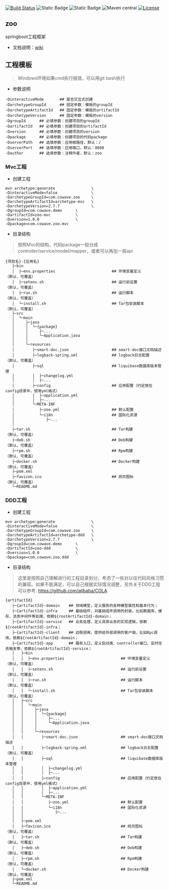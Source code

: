 [![Build Status](https://github.com/eozoo/zoo/actions/workflows/maven.yml/badge.svg?branch=master)](https://github.com/eozoo/zoo/actions)
![Static Badge](https://img.shields.io/badge/Java-17-brightgreen)
![Static Badge](https://img.shields.io/badge/spring--boot-2.7.0-brightgreen)
![Maven central](https://img.shields.io/badge/maven--central-2.7.7-brightgreen)
[![License](https://img.shields.io/badge/license-Apache--2.0-brightgreen)](http://www.apache.org/licenses/LICENSE-2.0.txt)

## zoo

springboot工程框架

- 文档说明：[wiki](https://github.com/eozoo/zoo/wiki)

## 工程模板

> Windows环境如果cmd执行报错，可以用git bash执行

- 参数说明

```text
-DinteractiveMode       ## 是否交互式创建
-DarchetypeGroupId      ## 固定参数：模板的groupId
-DarchetypeArtifactId   ## 固定参数：模板的artifactId
-DarchetypeVersion      ## 固定参数：模板的version
-DgroupId      ## 必填参数：创建项目的groupId
-DartifactId   ## 必填参数：创建项目的artifactId
-Dversion      ## 必填参数：创建项目的version
-Dpackage      ## 必填参数：创建项目的代码package
-DserverPath   ## 选填参数：应用根路径，默认：/
-DserverPort   ## 选填参数：应用端口，默认：8080
-Dauthor       ## 选填参数：注释作者，默认：zoo
```

### Mvc工程

- 创建工程

```text
mvn archetype:generate                \
-DinteractiveMode=false               \
-DarchetypeGroupId=com.cowave.zoo     \
-DarchetypeArtifactId=archetype-mvc   \
-DarchetypeVersion=2.7.7              \
-DgroupId=com.cowave.demo      \
-DartifactId=zoo-mvc           \
-Dversion=1.0.0                \
-Dpackage=com.cowave.zoo.mvc
```

- 目录结构

> 按照Mvc的结构，代码package一般分成controller/service/model/mapper，或者可以再加一层api

```text
{项目名}-{应用名}
   ├─bin
   │  ├─env.properties                         ## 环境变量定义                （默认，可覆盖）
   │  ├─setenv.sh                              ## 运行前设置                  （默认，可覆盖）
   │  ├─run.sh                                 ## 运行脚本                   （默认，可覆盖）
   │  └─install.sh                             ## Tar包安装脚本               （默认，可覆盖）
   ├─src    
   │  └─main    
   │     ├─java    
   │     │  └─{package}
   │     │     ├─...
   │     │     └─Application.java
   │     │
   │     └─resources
   │        ├─smart-doc.json                   ## smart-doc接口文档描述
   │        ├─logback-spring.xml               ## logback日志配置            （默认，可覆盖）
   │        ├─sql                              ## liquibase数据库版本管理
   │        │  ├─changelog.yml
   │        │  ├─...
   │        ├─config                           ## 应用配置（约定放在config目录中，使用yml格式）
   │        │  ├─application.yml    
   │        │  ├─...    
   │        └─META-INF    
   │           ├─zoo.yml                       ## 默认配置
   │           └─i18n                          ## 国际化资源
   │              ├─...    
   │    
   ├─tar.sh                                    ## Tar构建                   （默认，可覆盖）
   ├─deb.sh                                    ## Deb构建                   （默认，可覆盖）
   ├─rpm.sh                                    ## Rpm构建                   （默认，可覆盖）
   ├─docker.sh                                 ## Docker构建                （默认，可覆盖）
   ├─pom.xml    
   ├─favicon.ico                               ## 网页图标                   （默认，可覆盖）
   └─README.md   
```

### DDD工程

- 创建工程

```text
mvn archetype:generate                \
-DinteractiveMode=false               \
-DarchetypeGroupId=com.cowave.zoo     \
-DarchetypeArtifactId=archetype-ddd   \
-DarchetypeVersion=2.7.7              \
-DgroupId=com.cowave.demo      \
-DartifactId=zoo-ddd           \
-Dversion=1.0.0                \
-Dpackage=com.cowave.zoo.ddd
```

- 目录结构

> 这里是按照自己理解进行的工程目录划分，考虑了一些对以往代码风格习惯的兼容。如果不能满足，可以自己根据实际情况调整，另外关于DDD工程可以参考: https://github.com/alibaba/COLA     

```text
{artifactId}
   ├─{artifactId}-domain    ## 领域模型，定义服务的各种模型属性和基本行为；
   ├─{artifactId}-infra     ## 基础组件，对基础组件调用的封装，比如数据库、缓存、消息中间件等处理，依赖${rootArtifactId}-domain；
   ├─{artifactId}-service   ## 业务处理，定义具体业务的实现逻辑，依赖${rootArtifactId}-infra；
   ├─{artifactId}-client    ## 远程调用，提供给外部调用的客户端，比如Rpc调用，依赖${rootArtifactId}-domain；
   ├─{artifactId}-app       ## 服务入口，定义启动类、controller接口、定时任务触发等，依赖${rootArtifactId}-service；
   │   ├─bin
   │   │  ├─env.properties                         ## 环境变量定义            （默认，可覆盖）
   │   │  ├─setenv.sh                              ## 运行前设置              （默认，可覆盖）
   │   │  ├─run.sh                                 ## 运行脚本               （默认，可覆盖）
   │   │  └─install.sh                             ## Tar包安装脚本           （默认，可覆盖）
   │   ├─src    
   │   │  └─main    
   │   │     ├─java    
   │   │     │  └─{package}
   │   │     │     ├─...
   │   │     │     └─Application.java
   │   │     │
   │   │     └─resources
   │   │        ├─smart-doc.json                   ## smart-doc接口文档描述
   │   │        ├─logback-spring.xml               ## logback日志配置         （默认，可覆盖）
   │   │        ├─sql                              ## liquibase数据库版本管理
   │   │        │  ├─changelog.yml
   │   │        │  ├─...
   │   │        ├─config                           ## 应用配置（约定放在config目录中，使用yml格式）
   │   │        │  ├─application.yml    
   │   │        │  ├─...    
   │   │        └─META-INF    
   │   │           ├─zoo.yml                       ## 默认配置
   │   │           └─i18n                          ## 国际化资源
   │   │              ├─...    
   │   │    
   │   ├─pom.xml  
   │   ├─favicon.ico                               ## 网页图标                （默认，可覆盖）
   │   ├─tar.sh                                    ## Tar构建                （默认，可覆盖）
   │   ├─deb.sh                                    ## Deb构建                （默认，可覆盖）
   │   ├─rpm.sh                                    ## Rpm构建                （默认，可覆盖）
   │   └─docker.sh                                 ## Docker构建             （默认，可覆盖）
   ├─pom.xml    
   └─README.md   
```
